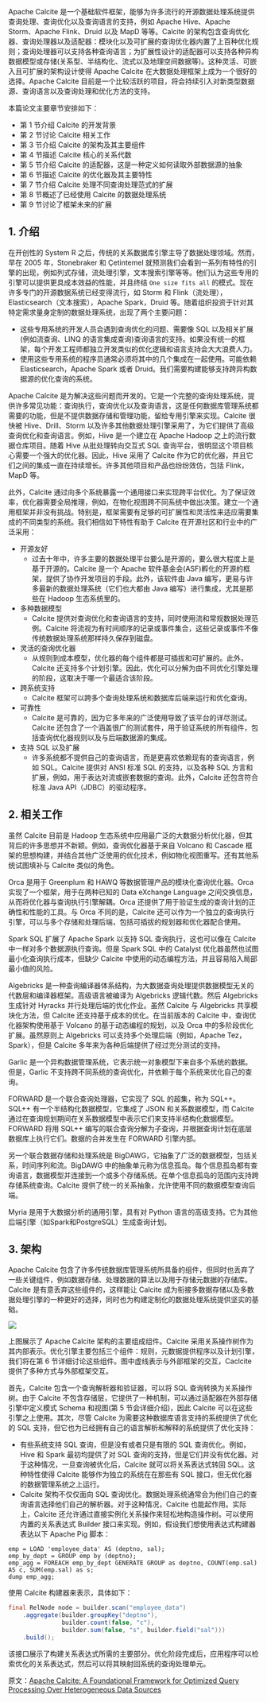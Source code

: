 Apache Calcite 是一个基础软件框架，能够为许多流行的开源数据处理系统提供查询处理、查询优化以及查询语言的支持，例如 Apache Hive、Apache Storm、Apache Flink、Druid 以及 MapD 等等。Calcite 的架构包含查询优化器、查询处理器以及适配器：模块化以及可扩展的查询优化器内置了上百种优化规则；查询处理器可以支持各种查询语言；为扩展性设计的适配器可以支持各种异构数据模型或存储(关系型、半结构化、流式以及地理空间数据等)。这种灵活、可嵌入且可扩展的架构设计使得 Apache Calcite 在大数据处理框架上成为一个很好的选择。Apache Calcite 目前是一个比较活跃的项目，将会持续引入对新类型数据源、查询语言以及查询处理和优化方法的支持。


本篇论文主要章节安排如下：
- 第 1 节介绍 Calcite 的开发背景
- 第 2 节讨论 Calcite 相关工作
- 第 3 节介绍 Calcite 的架构及其主要组件
- 第 4 节描述 Calcite 核心的关系代数
- 第 5 节介绍 Calcite 的适配器，这是一种定义如何读取外部数据源的抽象
- 第 6 节描述 Calcite 的优化器及其主要特性
- 第 7 节介绍 Calcite 处理不同查询处理范式的扩展
- 第 8 节概述了已经使用 Calcite 的数据处理系统
- 第 9 节讨论了框架未来的扩展

## 1. 介绍

在开创性的 System R 之后，传统的关系数据库引擎主导了数据处理领域。然而，早在 2005 年，Stonebraker 和 Çetintemel 就预测我们会看到一系列有特性的引擎的出现，例如列式存储，流处理引擎，文本搜索引擎等等。他们认为这些专用的引擎可以提供更具成本效益的性能，并且终结 `One size fits all` 的模式。现在许多专门的开源数据系统已经变得流行，如 Storm 和 Flink（流处理），Elasticsearch（文本搜索），Apache Spark，Druid 等。随着组织投资于针对其特定需求量身定制的数据处理系统，出现了两个主要问题：
- 这些专用系统的开发人员会遇到查询优化的问题、需要像 SQL 以及相关扩展(例如流查询、LINQ 的语言集成查询)查询语言的支持。如果没有统一的框架，每个开发工程师都独立开发类似的优化逻辑和语言支持会大大浪费人力。
- 使用这些专用系统的程序员通常必须将其中的几个集成在一起使用。可能依赖 Elasticsearch，Apache Spark 或者 Druid。我们需要构建能够支持跨异构数据源的优化查询的系统。

Apache Calcite 是为解决这些问题而开发的。它是一个完整的查询处理系统，提供许多常见功能：查询执行，查询优化以及查询语言，这是任何数据库管理系统都需要的功能，但是不提供数据存储和管理功能，留给专用引擎来实现。Calcite 很快被 Hive、Drill、Storm 以及许多其他数据处理引擎采用了，为它们提供了高级查询优化和查询语言。例如，Hive 是一个建立在 Apache Hadoop 之上的流行数据仓库项目。随着 Hive 从批处理转向交互式 SQL 查询平台，很明显这个项目核心需要一个强大的优化器。因此，Hive 采用了 Calcite 作为它的优化器，并且它们之间的集成一直在持续增长。许多其他项目和产品也纷纷效仿，包括 Flink，MapD 等。

此外，Calcite 通过向多个系统暴露一个通用接口来实现跨平台优化。为了保证效率，优化器需要全局推理，例如，在物化视图跨不同系统中做出决策。建立一个通用框架并非没有挑战。特别是，框架需要有足够的可扩展性和灵活性来适应需要集成的不同类型的系统。我们相信如下特性有助于 Calcite 在开源社区和行业中的广泛采用：
- 开源友好
  - 过去十年中，许多主要的数据处理平台要么是开源的，要么很大程度上是基于开源的。Calcite 是一个 Apache 软件基金会(ASF)孵化的开源的框架，提供了协作开发项目的手段。此外，该软件由 Java 编写，更易与许多最新的数据处理系统（它们也大都由 Java 编写）进行集成，尤其是那些在 Hadoop 生态系统里的。
- 多种数据模型
  - Calcite 提供对查询优化和查询语言的支持，同时使用流和常规数据处理范例。Calcite 将流视为有时间顺序的记录或事件集合，这些记录或事件不像传统数据处理系统那样持久保存到磁盘。
- 灵活的查询优化器
  - 从规则到成本模型，优化器的每个组件都是可插拔和可扩展的。此外，Calcite 还支持多个计划引擎。因此，优化可以分解为由不同优化引擎处理的阶段，这取决于哪一个最适合该阶段。
- 跨系统支持
  - Calcite 框架可以跨多个查询处理系统和数据库后端来运行和优化查询。
- 可靠性
  - Calcite 是可靠的，因为它多年来的广泛使用导致了该平台的详尽测试。Calcite 还包含了一个涵盖很广的测试套件，用于验证系统的所有组件，包括查询优化器规则以及与后端数据源的集成。
- 支持 SQL 以及扩展
  - 许多系统都不提供自己的查询语言，而是更喜欢依赖现有的查询语言，例如 SQL。Calcite 提供对 ANSI 标准 SQL 的支持，以及各种 SQL 方言和扩展，例如，用于表达对流或嵌套数据的查询。此外，Calcite 还包含符合标准 Java API（JDBC）的驱动程序。

## 2. 相关工作

虽然 Calcite 目前是 Hadoop 生态系统中应用最广泛的大数据分析优化器，但其背后的许多思想并不新颖。例如，查询优化器基于来自 Volcano 和 Cascade 框架的思想构建，并结合其他广泛使用的优化技术，例如物化视图重写。还有其他系统试图填补与 Calcite 类似的角色。

Orca 是用于 Greenplum 和 HAWQ 等数据管理产品的模块化查询优化器。Orca 实现了一个框架，用于在两种已知的 Data eXchange Language 之间交换信息，从而将优化器与查询执行引擎解耦。Orca 还提供了用于验证生成的查询计划的正确性和性能的工具。与 Orca 不同的是，Calcite 还可以作为一个独立的查询执行引擎，可以与多个存储和处理后端，包括可插拔的规划器和优化器配合使用。

Spark SQL 扩展了 Apache Spark 以支持 SQL 查询执行，这也可以像在 Calcite 中一样对多个数据源执行查询。但是 Spark SQL 中的 Catalyst 优化器虽然也试图最小化查询执行成本，但缺少 Calcite 中使用的动态编程方法，并且容易陷入局部最小值的风险。

Algebricks 是一种查询编译器体系结构，为大数据查询处理提供数据模型无关的代数层和编译器框架。高级语言被编译为 Algebricks 逻辑代数。然后 Algebricks 生成针对 Hyracks 并行处理后端的优化作业。虽然 Calcite 与 Algebricks 共享模块化方法，但 Calcite 还支持基于成本的优化。在当前版本的 Calcite 中，查询优化器架构使用基于 Volcano 的基于动态编程的规划，以及 Orca 中的多阶段优化扩展。虽然原则上 Algebricks 可以支持多个处理后端（例如，Apache Tez，Spark），但是 Calcite 多年来为各种后端提供了经过充分测试的支持。

Garlic 是一个异构数据管理系统，它表示统一对象模型下来自多个系统的数据。但是，Garlic 不支持跨不同系统的查询优化，并依赖于每个系统来优化自己的查询。

FORWARD 是一个联合查询处理器，它实现了 SQL 的超集，称为 SQL++。SQL++ 有一个半结构化数据模型，它集成了 JSON 和关系数据模型，而 Calcite 通过在查询规划期间在关系数据模型中表示它们来支持半结构化数据模型。FORWARD 将用 SQL++ 编写的联合查询分解为子查询，并根据查询计划在底层数据库上执行它们。数据的合并发生在 FORWARD 引擎内部。

另一个联合数据存储和处理系统是 BigDAWG，它抽象了广泛的数据模型，包括关系，时间序列和流。BigDAWG 中的抽象单元称为信息孤岛。每个信息孤岛都有查询语言，数据模型并连接到一个或多个存储系统。在单个信息孤岛的范围内支持跨存储系统查询。Calcite 提供了统一的关系抽象，允许使用不同的数据模型查询后端。

Myria 是用于大数据分析的通用引擎，具有对 Python 语言的高级支持。它为其他后端引擎（如Spark和PostgreSQL）生成查询计划。

## 3. 架构

Apache Calcite 包含了许多传统数据库管理系统所具备的组件，但同时也丢弃了一些关键组件，例如数据存储、处理数据的算法以及用于存储元数据的存储库。Calcite 是有意丢弃这些组件的，这样能让 Calcite 成为衔接多数据存储以及多数据处理引擎的一种更好的选择，同时也为构建定制化的数据处理系统提供坚实的基础。

![](1)

上图展示了 Apache Calcite 架构的主要组成组件。Calcite 采用关系操作树作为其内部表示。优化引擎主要包括三个组件：规则，元数据提供程序以及计划引擎，我们将在第 6 节详细讨论这些组件。图中虚线表示与外部框架的交互，Caclcite 提供了多种方式与外部框架交互。

首先，Calcite 包含一个查询解析器和验证器，可以将 SQL 查询转换为关系操作树。由于 Calcite 不包含存储层，它提供了一种机制，可以通过适配器在外部存储引擎中定义模式 Schema 和视图(第 5 节会详细介绍)，因此 Calcite 可以在这些引擎之上使用。其次，尽管 Calcite 为需要这种数据库语言支持的系统提供了优化的 SQL 支持，但它也为已经拥有自己的语言解析和解释的系统提供了优化支持：
- 有些系统支持 SQL 查询，但是没有或者只是有限的 SQL 查询优化。例如，Hive 和 Spark 最初均提供了对 SQL 查询的支持，但是它们并没有优化器。对于这种情况，一旦查询被优化后，Calcite 就可以将关系表达式转回 SQL。这种特性使得 Calcite 能够作为独立的系统在在那些有 SQL 接口，但无优化器的数据管理系统之上运行。
- Calcite 架构不仅仅面向 SQL 查询优化。数据处理系统通常会为他们自己的查询语言选择他们自己的解析器。对于这种情况，Calcite 也能起作用。实际上，Calcite 还允许通过直接实例化关系操作来轻松地构造操作树。可以使用内置的关系表达式 Builder 接口来实现。例如，假设我们想使用表达式构建器表达以下 Apache Pig 脚本：
```
emp = LOAD 'employee_data' AS (deptno, sal);
emp_by_dept = GROUP emp by (deptno);
emp_agg = FOREACH emp_by_dept GENERATE GROUP as deptno, COUNT(emp.sal) AS c, SUM(emp.sal) as s;
dump emp_agg;
```
使用 Calcite 构建器来表示，具体如下：
```java
final RelNode node = builder.scan("employee_data")
    .aggregate(builder.groupKey("deptno"),
               builder.count(false, "c"),
               builder.sum(false, "s", builder.field("sal")))
    .build();
```
该接口展示了构建关系表达式所需的主要部分。优化阶段完成后，应用程序可以检索优化的关系表达式，然后可以将其映射回系统的查询处理单元。







原文：[Apache Calcite: A Foundational Framework for Optimized Query Processing Over Heterogeneous Data Sources](https://arxiv.org/pdf/1802.10233.pdf)
